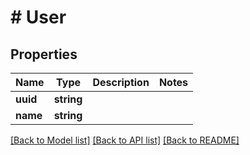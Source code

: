 # # User

## Properties

Name | Type | Description | Notes
------------ | ------------- | ------------- | -------------
**uuid** | **string** |  |
**name** | **string** |  |

[[Back to Model list]](../../README.md#models) [[Back to API list]](../../README.md#endpoints) [[Back to README]](../../README.md)

